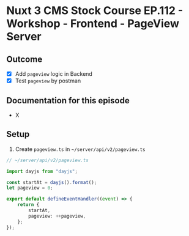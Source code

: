 # Nuxt 3 CMS Stock Course EP.112 - Workshop - Frontend - PageView Server

## Outcome

-   [x] Add `pageview` logic in Backend
-   [x] Test `pageview` by postman

## Documentation for this episode

-   X

## Setup

1. Create `pageview.ts` in `~/server/api/v2/pageview.ts`

```ts
// ~/server/api/v2/pageview.ts

import dayjs from "dayjs";

const startAt = dayjs().format();
let pageview = 0;

export default defineEventHandler((event) => {
    return {
        startAt,
        pageview: ++pageview,
    };
});
```
